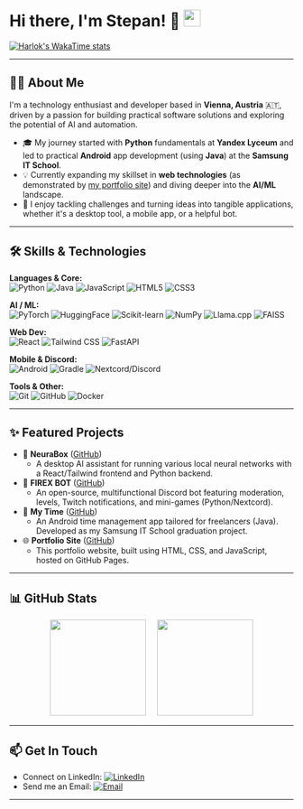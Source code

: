 # Hi there, I'm Stepan! 👋 <img src="https://media.giphy.com/media/hvRJCLFzcasrR4ia7z/giphy.gif" width="30px">

[![Harlok's WakaTime stats](https://github-readme-stats.vercel.app/api/wakatime?username=firexrwt)](https://github.com/anuraghazra/github-readme-stats)

---

## 👨‍💻 About Me

I'm a technology enthusiast and developer based in **Vienna, Austria** 🇦🇹, driven by a passion for building practical software solutions and exploring the potential of AI and automation.

* 🎓 My journey started with **Python** fundamentals at **Yandex Lyceum** and led to practical **Android** app development (using **Java**) at the **Samsung IT School**.
* 💡 Currently expanding my skillset in **web technologies** (as demonstrated by [my portfolio site](https://firexrwt.github.io)) and diving deeper into the **AI/ML** landscape.
* 🚀 I enjoy tackling challenges and turning ideas into tangible applications, whether it's a desktop tool, a mobile app, or a helpful bot.

---

## 🛠️ Skills & Technologies

**Languages & Core:** <br>
<img src="https://img.shields.io/badge/Python-3776AB?style=flat&logo=python&logoColor=white" alt="Python"/>
<img src="https://img.shields.io/badge/Java-ED8B00?style=flat&logo=openjdk&logoColor=white" alt="Java"/>
<img src="https://img.shields.io/badge/JavaScript-F7DF1E?style=flat&logo=javascript&logoColor=black" alt="JavaScript"/>
<img src="https://img.shields.io/badge/HTML5-E34F26?style=flat&logo=html5&logoColor=white" alt="HTML5"/>
<img src="https://img.shields.io/badge/CSS3-1572B6?style=flat&logo=css3&logoColor=white" alt="CSS3"/>

**AI / ML:** <br>
<img src="https://img.shields.io/badge/PyTorch-EE4C2C?style=flat&logo=pytorch&logoColor=white" alt="PyTorch"/>
<img src="https://img.shields.io/badge/Hugging%20Face-FFD21E?style=flat&logo=huggingface&logoColor=black" alt="HuggingFace"/>
<img src="https://img.shields.io/badge/scikit--learn-F7931E?style=flat&logo=scikitlearn&logoColor=white" alt="Scikit-learn"/>
<img src="https://img.shields.io/badge/NumPy-013243?style=flat&logo=numpy&logoColor=white" alt="NumPy"/>
<img src="https://img.shields.io/badge/-Llama.cpp-grey?style=flat" alt="Llama.cpp"/>
<img src="https://img.shields.io/badge/-FAISS-blue?style=flat" alt="FAISS"/>

**Web Dev:** <br>
<img src="https://img.shields.io/badge/React-61DAFB?style=flat&logo=react&logoColor=black" alt="React"/>
<img src="https://img.shields.io/badge/Tailwind_CSS-38B2AC?style=flat&logo=tailwind-css&logoColor=white" alt="Tailwind CSS"/>
<img src="https://img.shields.io/badge/FastAPI-009688?style=flat&logo=fastapi&logoColor=white" alt="FastAPI"/>

**Mobile & Discord:** <br>
<img src="https://img.shields.io/badge/Android-3DDC84?style=flat&logo=android&logoColor=white" alt="Android"/>
<img src="https://img.shields.io/badge/Gradle-02303A?style=flat&logo=gradle&logoColor=white" alt="Gradle"/>
<img src="https://img.shields.io/badge/Nextcord-5865F2?style=flat&logo=discord&logoColor=white" alt="Nextcord/Discord"/>

**Tools & Other:** <br>
<img src="https://img.shields.io/badge/Git-F05032?style=flat&logo=git&logoColor=white" alt="Git"/>
<img src="https://img.shields.io/badge/GitHub-181717?style=flat&logo=github&logoColor=white" alt="GitHub"/>
<img src="https://img.shields.io/badge/Docker-2496ED?style=flat&logo=docker&logoColor=white" alt="Docker"/>

---

## ✨ Featured Projects

* 🤖 **NeuraBox** ([GitHub](https://github.com/firexrwt/NeuraBox))
    * A desktop AI assistant for running various local neural networks with a React/Tailwind frontend and Python backend.
* 💬 **FIREX BOT** ([GitHub](https://github.com/firexrwt/FIREX-BOT))
    * An open-source, multifunctional Discord bot featuring moderation, levels, Twitch notifications, and mini-games (Python/Nextcord).
* 📱 **My Time** ([GitHub](https://github.com/firexrwt/MyTime))
    * An Android time management app tailored for freelancers (Java). Developed as my Samsung IT School graduation project.
* 🌐 **Portfolio Site** ([GitHub](https://github.com/firexrwt/firexrwt.github.io))
    * This portfolio website, built using HTML, CSS, and JavaScript, hosted on GitHub Pages.

---

## 📊 GitHub Stats

<p align="center">
  <img height="170em" src="https://github-readme-stats.vercel.app/api?username=firexrwt&show_icons=true&theme=transparent&include_all_commits=true&count_private=true&hide_border=true&line_height=21&card_width=490"/>&nbsp;&nbsp;&nbsp;&nbsp; <img height="170em" src="https://github-readme-stats.vercel.app/api/top-langs/?username=firexrwt&layout=compact&langs_count=8&theme=transparent&hide_border=true&card_width=320"/>
</p>

---

## 📫 Get In Touch

* Connect on LinkedIn: [![LinkedIn](https://img.shields.io/badge/LinkedIn-0A66C2?style=for-the-badge&logo=linkedin&logoColor=white)](https://www.linkedin.com/in/stepaneremeev/)
* Send me an Email: [![Email](https://img.shields.io/badge/Gmail-D14836?style=for-the-badge&logo=gmail&logoColor=white)](mailto:firexfirexov@gmail.com)

---
